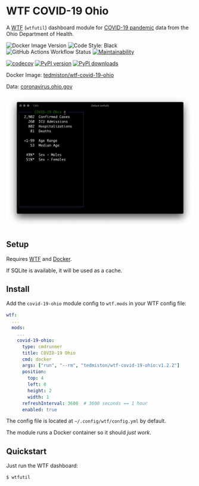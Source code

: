 # WTF COVID-19 Ohio

A [WTF](https://wtfutil.com/) (`wtfutil`) dashboard module for [COVID-19 pandemic][1] data from the Ohio Department of Health.

![Docker Image Version](https://img.shields.io/docker/v/tedmiston/wtf-covid-19-ohio?sort=semver)
![Code Style: Black](https://img.shields.io/badge/code%20style-black-000000.svg)
![GitHub Actions Workflow Status](https://github.com/tedmiston/wtf-coronavirus-ohio/workflows/CI/badge.svg)
[![Maintainability](https://api.codeclimate.com/v1/badges/85797f96a1268774ec81/maintainability)](https://codeclimate.com/github/wtf-coronavirus-ohio/maintainability)
<!-- [![Test Coverage](https://api.codeclimate.com/v1/badges/85797f96a1268774ec81/test_coverage)](https://codeclimate.com/github/wtf-coronavirus-ohio/test_coverage) -->
[![codecov](https://codecov.io/gh/tedmiston/wtf-coronavirus-ohio/branch/master/graph/badge.svg?token=MGRI3CLSFI)](https://codecov.io/gh/tedmiston/wtf-coronavirus-ohio)
[![PyPI version](https://img.shields.io/pypi/v/boa-str)](https://pypi.org/project/boa-str/)
[![PyPI downloads](https://img.shields.io/pypi/dm/boa-str)](https://pypi.org/project/boa-str/)

Docker Image: [tedmiston/wtf-covid-19-ohio](https://hub.docker.com/r/tedmiston/wtf-covid-19-ohio)

Data: [coronavirus.ohio.gov](https://coronavirus.ohio.gov/)

![](screenshot.png)

## Setup

Requires [WTF](https://github.com/wtfutil/wtf) and [Docker](https://www.docker.com/).

If SQLite is available, it will be used as a cache.

## Install

Add the `covid-19-ohio` module config to `wtf.mods` in your WTF config file:

```yaml
wtf:
  ...
  mods:
    ...
    covid-19-ohio:
      type: cmdrunner
      title: COVID-19 Ohio
      cmd: docker
      args: ["run", "--rm", "tedmiston/wtf-covid-19-ohio:v1.2.2"]
      position:
        top: 4
        left: 0
        height: 2
        width: 1
      refreshInterval: 3600  # 3600 seconds == 1 hour
      enabled: true
```

The config file is located at `~/.config/wtf/config.yml` by default.

The module runs a Docker container so it should *just work*.

## Quickstart

Just run the WTF dashboard:

```shell
$ wtfutil
```

[1]: https://en.wikipedia.org/wiki/COVID-19_pandemic
